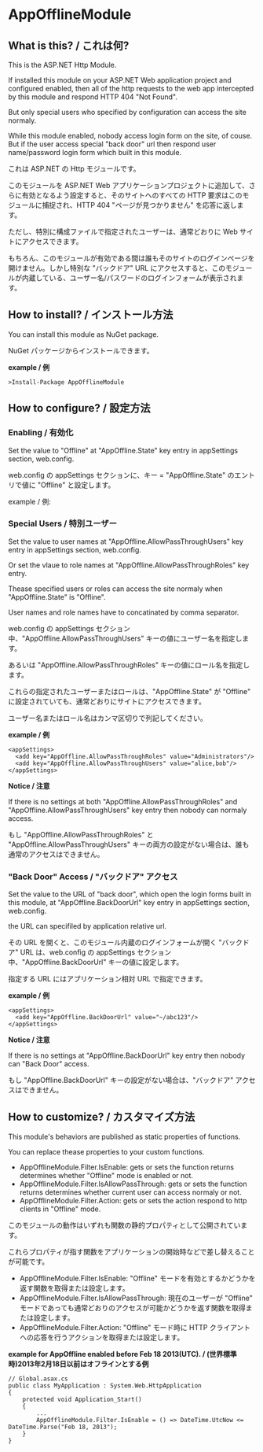 # AppOfflineModule

## What is this? / これは何?

This is the ASP.NET Http Module.

If installed this module on your ASP.NET Web application project and configured enabled, then all of the http requests to the web app intercepted by this module and respond HTTP 404 "Not Found".

But only special users who specified by configuration can access the site normaly.

While this module enabled, nobody access login form on the site, of couse. But if the user access special "back door" url then respond user name/password login form which built in this module.

これは ASP.NET の Http モジュールです。

このモジュールを ASP.NET Web アプリケーションプロジェクトに追加して、さらに有効となるよう設定すると、そのサイトへのすべての HTTP 要求はこのモジュールに捕捉され、HTTP 404 "ページが見つかりません" を応答に返します。

ただし、特別に構成ファイルで指定されたユーザーは、通常どおりに Web サイトにアクセスできます。

もちろん、このモジュールが有効である間は誰もそのサイトのログインページを開けません。しかし特別な "バックドア" URL にアクセスすると、このモジュールが内蔵している、ユーザー名/パスワードのログインフォームが表示されます。

## How to install? / インストール方法

You can install this module as NuGet package.

NuGet パッケージからインストールできます。

**example / 例**

    >Install-Package AppOfflineModule

## How to configure? / 設定方法

### Enabling / 有効化

Set the value to "Offline" at "AppOffline.State" key entry in appSettings section, web.config.

web.config の appSettings セクションに、キー = "AppOffline.State" のエントリで値に "Offline" と設定します。

example / 例:
    <appSettings>
      <add key="AppOffline.State" value="Offline"/>
    <appSettings>

### Special Users / 特別ユーザー

Set the value to user names at "AppOffline.AllowPassThroughUsers" key entry in appSettings section, web.config.

Or set the vlaue to role names at "AppOffline.AllowPassThroughRoles" key entry.

Thease specified users or roles can access the site normaly when "AppOffline.State" is "Offline".

User names and role names have to  concatinated by comma separator.

web.config の appSettings セクション中、"AppOffline.AllowPassThroughUsers" キーの値にユーザー名を指定します。

あるいは "AppOffline.AllowPassThroughRoles" キーの値にロール名を指定します。

これらの指定されたユーザーまたはロールは、"AppOffline.State" が "Offline" に設定されていても、通常どおりにサイトにアクセスできます。

ユーザー名またはロール名はカンマ区切りで列記してください。

**example / 例**

    <appSettings>
      <add key="AppOffline.AllowPassThroughRoles" value="Administrators"/>
      <add key="AppOffline.AllowPassThroughUsers" value="alice,bob"/>
    </appSettings>

**Notice / 注意**

If there is no settings at both "AppOffline.AllowPassThroughRoles" and "AppOffline.AllowPassThroughUsers" key entry then nobody can normaly access.

もし "AppOffline.AllowPassThroughRoles" と "AppOffline.AllowPassThroughUsers" キーの両方の設定がない場合は、誰も通常のアクセスはできません。

### "Back Door" Access / "バックドア" アクセス

Set the value to the URL of "back door", which open the login forms built in this module, at "AppOffline.BackDoorUrl" key entry in appSettings section, web.config.

the URL can specifiled by application relative url.

その URL を開くと、このモジュール内蔵のログインフォームが開く "バックドア" URL は、web.config の appSettings セクション中、"AppOffline.BackDoorUrl" キーの値に設定します。

指定する URL にはアプリケーション相対 URL で指定できます。

**example / 例**

    <appSettings>
      <add key="AppOffline.BackDoorUrl" value="~/abc123"/>
    </appSettings>

**Notice / 注意**

If there is no settings at "AppOffline.BackDoorUrl" key entry then nobody can "Back Door" access.

もし "AppOffline.BackDoorUrl" キーの設定がない場合は、"バックドア" アクセスはできません。


## How to customize? / カスタマイズ方法

This module's behaviors are published as static properties of functions.

You can replace thease properties to your custom functions.

- AppOfflineModule.Filter.IsEnable: gets or sets the function returns determines whether "Offline" mode is enabled or not.
- AppOfflineModule.Filter.IsAllowPassThrough: gets or sets the function returns determines whether current user can access normaly or not.
- AppOfflineModule.Filter.Action: gets or sets the action respond to http clients in "Offline" mode.

このモジュールの動作はいずれも関数の静的プロパティとして公開されています。

これらプロパティが指す関数をアプリケーションの開始時などで差し替えることが可能です。

- AppOfflineModule.Filter.IsEnable: "Offline" モードを有効とするかどうかを返す関数を取得または設定します。
- AppOfflineModule.Filter.IsAllowPassThrough: 現在のユーザーが "Offline" モードであっても通常どおりのアクセスが可能かどうかを返す関数を取得または設定します。
- AppOfflineModule.Filter.Action: "Offline" モード時に HTTP クライアントへの応答を行うアクションを取得または設定します。

**example for AppOffline enabled before Feb 18 2013(UTC). / (世界標準時)2013年2月18日以前はオフラインとする例**

    // Global.asax.cs
    public class MyApplication : System.Web.HttpApplication
    {
        protected void Application_Start()
        {
            ...
            AppOfflineModule.Filter.IsEnable = () => DateTime.UtcNow <= DateTime.Parse("Feb 18, 2013");
        }
    }
